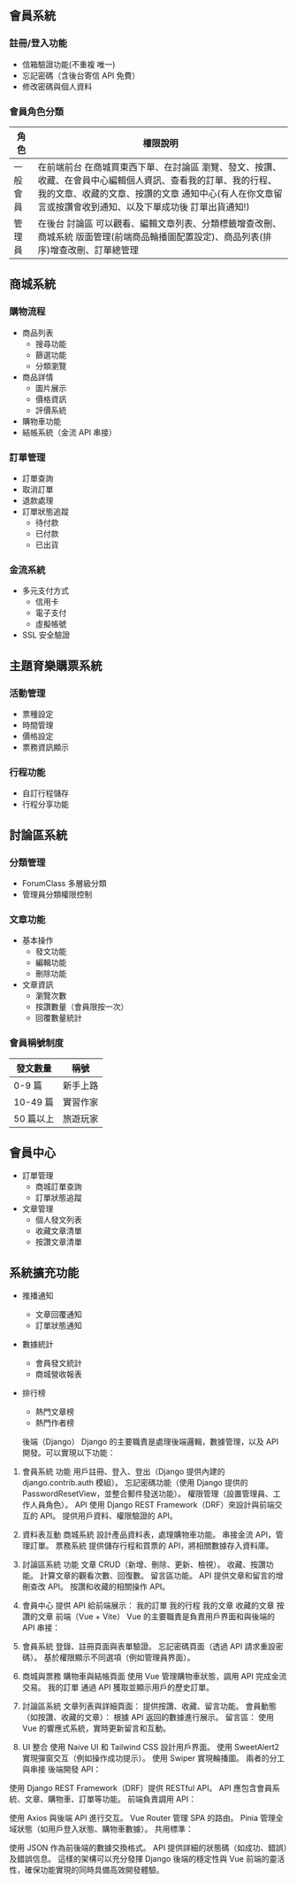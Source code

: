## 會員系統

### 註冊/登入功能

- 信箱驗證功能(不重複 唯一)
- 忘記密碼（含後台寄信 API 免費）
- 修改密碼與個人資料

### 會員角色分類

| **角色** | **權限說明** |
| --- | --- |
| 一般會員 | 在前端前台 在商城買東西下單、在討論區 瀏覽、發文、按讚、收藏、在會員中心編輯個人資訊、查看我的訂單、我的行程、我的文章、收藏的文章、按讚的文章 通知中心(有人在你文章留言或按讚會收到通知、以及下單成功後 訂單出貨通知!) |
| 管理員 | 在後台 討論區 可以觀看、編輯文章列表、分類標籤增查改刪、商城系統 版面管理(前端商品輪播圖配置設定)、商品列表(排序)增查改刪、訂單總管理  |

## 商城系統

### 購物流程

- 商品列表
    - 搜尋功能
    - 篩選功能
    - 分類瀏覽
- 商品詳情
    - 圖片展示
    - 價格資訊
    - 評價系統
- 購物車功能
- 結帳系統（金流 API 串接）

### 訂單管理

- 訂單查詢
- 取消訂單
- 退款處理
- 訂單狀態追蹤
    - 待付款
    - 已付款
    - 已出貨

### 金流系統

- 多元支付方式
    - 信用卡
    - 電子支付
    - 虛擬帳號
- SSL 安全驗證

## 主題育樂購票系統

### 活動管理

- 票種設定
- 時間管理
- 價格設定
- 票務資訊顯示

### 行程功能

- 自訂行程儲存
- 行程分享功能

## 討論區系統

### 分類管理

- ForumClass 多層級分類
- 管理員分類權限控制

### 文章功能

- 基本操作
    - 發文功能
    - 編輯功能
    - 刪除功能
- 文章資訊
    - 瀏覽次數
    - 按讚數量（會員限按一次）
    - 回覆數量統計

### 會員稱號制度

| **發文數量** | **稱號** |
| --- | --- |
| 0-9 篇 | 新手上路 |
| 10-49 篇 | 實習作家 |
| 50 篇以上 | 旅遊玩家 |

## 會員中心

- 訂單管理
    - 商城訂單查詢
    - 訂單狀態追蹤
- 文章管理
    - 個人發文列表
    - 收藏文章清單
    - 按讚文章清單

## 系統擴充功能

- 推播通知
    - 文章回覆通知
    - 訂單狀態通知
- 數據統計
    - 會員發文統計
    - 商城營收報表
- 排行榜
    - 熱門文章榜
    - 熱門作者榜
	
	後端（Django）
Django 的主要職責是處理後端邏輯，數據管理，以及 API 開發。可以實現以下功能：

1. 會員系統
功能
用戶註冊、登入、登出（Django 提供內建的 django.contrib.auth 模組）。
忘記密碼功能（使用 Django 提供的 PasswordResetView，並整合郵件發送功能）。
權限管理（設置管理員、工作人員角色）。
API
使用 Django REST Framework（DRF）來設計與前端交互的 API。
提供用戶資料、權限驗證的 API。
2. 資料表互動
商城系統
設計產品資料表，處理購物車功能。
串接金流 API，管理訂單。
票務系統
提供儲存行程和買票的 API，將相關數據存入資料庫。
3. 討論區系統
功能
文章 CRUD（新增、刪除、更新、檢視）。
收藏、按讚功能。
計算文章的觀看次數、回復數。
留言區功能。
API
提供文章和留言的增刪查改 API。
按讚和收藏的相關操作 API。
4. 會員中心
提供 API 給前端展示：
我的訂單
我的行程
我的文章
收藏的文章
按讚的文章
前端（Vue + Vite）
Vue 的主要職責是負責用戶界面和與後端的 API 串接：

1. 會員系統
登錄、註冊頁面與表單驗證。
忘記密碼頁面（透過 API 請求重設密碼）。
基於權限顯示不同選項（例如管理員界面）。
2. 商城與票務
購物車與結帳頁面
使用 Vue 管理購物車狀態，調用 API 完成金流交易。
我的訂單
通過 API 獲取並顯示用戶的歷史訂單。
3. 討論區系統
文章列表與詳細頁面：
提供按讚、收藏、留言功能。
會員動態（如按讚、收藏的文章）：
根據 API 返回的數據進行展示。
留言區：
使用 Vue 的響應式系統，實時更新留言和互動。
4. UI 整合
使用 Naive UI 和 Tailwind CSS 設計用戶界面。
使用 SweetAlert2 實現彈窗交互（例如操作成功提示）。
使用 Swiper 實現輪播圖。
兩者的分工與串接
後端開發 API：

使用 Django REST Framework（DRF）提供 RESTful API。
API 應包含會員系統、文章、購物車、訂單等功能。
前端負責調用 API：

使用 Axios 與後端 API 進行交互。
Vue Router 管理 SPA 的路由。
Pinia 管理全域狀態（如用戶登入狀態、購物車數據）。
共用標準：

使用 JSON 作為前後端的數據交換格式。
API 提供詳細的狀態碼（如成功、錯誤）及錯誤信息。
這樣的架構可以充分發揮 Django 後端的穩定性與 Vue 前端的靈活性，確保功能實現的同時具備高效開發體驗。